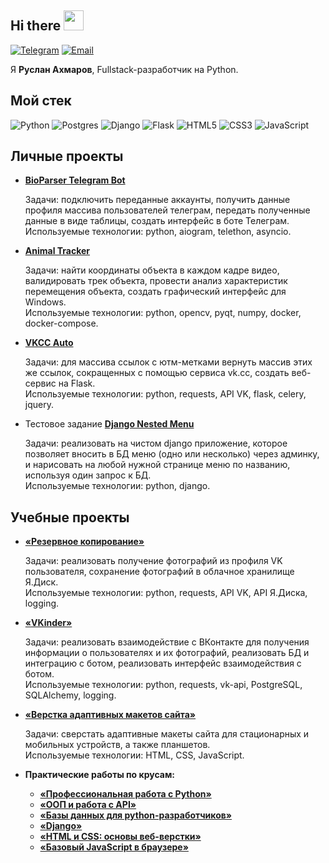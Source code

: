 ## Hi there <img src="https://github.com/blackcater/blackcater/raw/main/images/Hi.gif" height="32"/>

[![Telegram](https://img.shields.io/badge/Telegram-%40rulen111-blue?style=flat&logo=telegram)](https://t.me/rulen111)
[![Email](https://img.shields.io/badge/email-akhmarovri%40yandex.ru-yellow?style=flat)](mailto:akhmarovri@yandex.ru)

Я **Руслан Ахмаров**, Fullstack-разработчик на Python.

<!--
- 🎓 My education: Bachelor's degree in Applied Optics, ITMO, 2024
- 🌱 I’m currently learning Django, JavaScript
- 📫 How to reach me: [@rulen111](https://t.me/rulen111) on Telegram
-->
## Мой стек
![Python](https://img.shields.io/badge/python-3670A0?style=for-the-badge&logo=python&logoColor=ffdd54)
![Postgres](https://img.shields.io/badge/postgres-%23316192.svg?style=for-the-badge&logo=postgresql&logoColor=white)
![Django](https://img.shields.io/badge/django-%23092E20.svg?style=for-the-badge&logo=django&logoColor=white)
![Flask](https://img.shields.io/badge/flask-%23000.svg?style=for-the-badge&logo=flask&logoColor=white)
![HTML5](https://img.shields.io/badge/html5-%23E34F26.svg?style=for-the-badge&logo=html5&logoColor=white)
![CSS3](https://img.shields.io/badge/css3-%231572B6.svg?style=for-the-badge&logo=css3&logoColor=white)
![JavaScript](https://img.shields.io/badge/javascript-%23323330.svg?style=for-the-badge&logo=javascript&logoColor=%23F7DF1E)

## Личные проекты
- [**BioParser Telegram Bot**](https://github.com/rulen111/bioparser-tgbot)

  Задачи: подключить переданные аккаунты, получить данные профиля массива пользователей телеграм, передать полученные данные в виде таблицы, создать интерфейс в боте Телеграм.<br>
  Используемые технологии: python, aiogram, telethon, asyncio.
  
- [**Animal Tracker**](https://github.com/rulen111/animalTracker)

  Задачи: найти координаты объекта в каждом кадре видео, валидировать трек объекта, провести анализ характеристик перемещения объекта, создать графический интерфейс для Windows.<br>
  Используемые технологии: python, opencv, pyqt, numpy, docker, docker-compose.
- [**VKCC Auto**](https://github.com/rulen111/vkcc-auto)
  
  Задачи: для массива ссылок с ютм-метками вернуть массив этих же ссылок, сокращенных с помощью сервиса vk.cc, создать веб-сервис на Flask.<br>
  Используемые технологии: python, requests, API VK, flask, celery, jquery.

- Тестовое задание [**Django Nested Menu**](https://github.com/rulen111/dj-nested-menu)

  Задачи: реализовать на чистом django приложение, которое позволяет вносить в БД меню (одно или несколько) через админку, и нарисовать на любой нужной странице меню по названию, используя один запрос к БД.<br>
  Используемые технологии: python, django.

## Учебные проекты
- [**«Резервное копирование»**](https://github.com/rulen111/pyapi-88-homeworks/tree/main/pyapi-88-cw)

  Задачи: реализовать получение фотографий из профиля VK пользователя, сохранение фотографий в облачное хранилище Я.Диск.<br>
  Используемые технологии: python, requests, API VK, API Я.Диска, logging.
  
- [**«VKinder»**](https://github.com/rulen111/vkinder)

  Задачи: реализовать взаимодействие с ВКонтакте для получения информации о пользователях и их фотографий, реализовать БД и интеграцию с ботом, реализовать интерфейс взаимодействия с ботом.<br>
  Используемые технологии: python, requests, vk-api, PostgreSQL, SQLAlchemy, logging.

- [**«Верстка адаптивных макетов сайта»**](https://github.com/rulen111/fpymq-diploma)

  Задачи: cверстать адаптивные макеты сайта для стационарных и мобильных устройств, а также планшетов.<br>
  Используемые технологии: HTML, CSS, JavaScript.

- **Практические работы по крусам:**
  - [**«Профессиональная работа с Python»**](https://github.com/rulen111/adpy-88-homeworks)
  - [**«ООП и работа с API»**](https://github.com/rulen111/pyapi-88-homeworks)
  - [**«Базы данных для python-разработчиков»**](https://github.com/rulen111/sqlpy-88-homeworks)
  - [**«Django»**](https://github.com/rulen111/dj-88-homeworks)
  - [**«HTML и CSS: основы веб-верстки»**](https://codepen.io/collection/JGqwkP)
  - [**«Базовый JavaScript в браузере»**](https://github.com/rulen111/fpyjs-88-homeworks)

<!--
**rulen111/rulen111** is a ✨ _special_ ✨ repository because its `README.md` (this file) appears on your GitHub profile.

Here are some ideas to get you started:

- 🔭 I’m currently working on ...
- 🌱 I’m currently learning ...
- 👯 I’m looking to collaborate on ...
- 🤔 I’m looking for help with ...
- 💬 Ask me about ...
- 📫 How to reach me: ...
- 😄 Pronouns: ...
- ⚡ Fun fact: ...
-->
